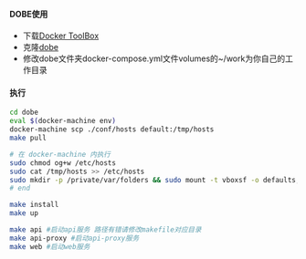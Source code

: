 #### DOBE使用
- 下载[Docker ToolBox](https://www.docker.com/docker-toolbox)
- 克隆[dobe](https://github.com/JanfyLiu/dobe)
- 修改dobe文件夹docker-compose.yml文件volumes的~/work为你自己的工作目录

#### 执行
```sh
cd dobe
eval $(docker-machine env)
docker-machine scp ./conf/hosts default:/tmp/hosts
make pull

# 在 docker-machine 内执行
sudo chmod og+w /etc/hosts
sudo cat /tmp/hosts >> /etc/hosts
sudo mkdir -p /private/var/folders && sudo mount -t vboxsf -o defaults,uid=`id -u docker`,gid=`id -g docker` private_folders /private/var/folders && exit
# end

make install
make up

make api #启动api服务 路径有错请修改makefile对应目录
make api-proxy #启动api-proxy服务
make web #启动web服务

```
